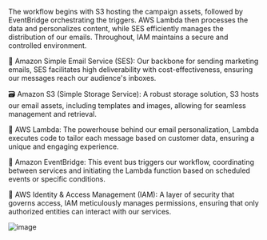 The workflow begins with S3 hosting the campaign assets, followed by EventBridge orchestrating the triggers. AWS Lambda then processes the data and personalizes content, while SES efficiently manages the distribution of our emails. Throughout, IAM maintains a secure and controlled environment.

📧 Amazon Simple Email Service (SES): Our backbone for sending marketing emails, SES facilitates high deliverability with cost-effectiveness, ensuring our messages reach our audience's inboxes.

🗃️ Amazon S3 (Simple Storage Service): A robust storage solution, S3 hosts our email assets, including templates and images, allowing for seamless management and retrieval.

🚀 AWS Lambda: The powerhouse behind our email personalization, Lambda executes code to tailor each message based on customer data, ensuring a unique and engaging experience.

🔗 Amazon EventBridge: This event bus triggers our workflow, coordinating between services and initiating the Lambda function based on scheduled events or specific conditions.

🔐 AWS Identity & Access Management (IAM): A layer of security that governs access, IAM meticulously manages permissions, ensuring that only authorized entities can interact with our services.




![image](https://github.com/Manasapothakamuru/emailMarketing/assets/115751923/0b143c18-d1df-4415-ae44-4e68e722f076)



